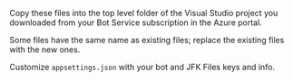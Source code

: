 Copy these files into the top level folder of the Visual Studio project you downloaded from your Bot Service subscription in the Azure portal.

Some files have the same name as existing files; replace the existing files with the new ones.

Customize `appsettings.json` with your bot and JFK Files keys and info.